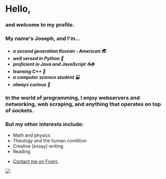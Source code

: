 <h1>Hello,</h1>
<h3>and welcome to my profile.</h3>
<h3>My name's Joseph, and I'm...</h3>
<h5>
  <ul>
    <li>a second generation Korean - American 🌏</li>
    <li>well versed in Python 🐍</li>
    <li>proficient in Java and JavaScript ☕🌐</li>
    <li>learning C++ 🎸</li>
    <li>a computer science student 💻</li>
    <li>always curious 🤯</li>
  </ul>
</h5>
<h3>In the world of programming, I enjoy webservers and networking, web scraping, and anything that operates on top of sockets.</h3>
<h3>But my other interests include: </h3>
<ul>
  <li>Math and physics</li>
  <li>Theology and the human condition</li>
  <li>Creative [essay] writing</li>
  <li>Reading</li>
</ul>

- <a href="https://www.fiverr.com/fire6945_">Contact me on Fiverr.</a>
<img align="left" src="https://github-readme-stats.vercel.app/api/top-langs/?username=fire6945&layout=compact&theme=radical&hide_border=true&card_width=250"/>
